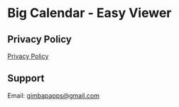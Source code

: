 # Big Calendar - Easy Viewer

## Privacy Policy

[Privacy Policy](privacy-policy.md)

## Support

Email: gimbapapps@gmail.com
